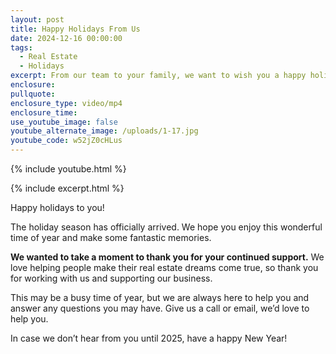 ```yaml
---
layout: post
title: Happy Holidays From Us
date: 2024-12-16 00:00:00
tags:
  - Real Estate
  - Holidays
excerpt: From our team to your family, we want to wish you a happy holiday season.
enclosure:
pullquote:
enclosure_type: video/mp4
enclosure_time:
use_youtube_image: false
youtube_alternate_image: /uploads/1-17.jpg
youtube_code: w52jZ0cHLus
---
```

{% include youtube.html %}

{% include excerpt.html %}

Happy holidays to you!

The holiday season has officially arrived. We hope you enjoy this wonderful time of year and make some fantastic memories.

**We wanted to take a moment to thank you for your continued support.** We love helping people make their real estate dreams come true, so thank you for working with us and supporting our business.

This may be a busy time of year, but we are always here to help you and answer any questions you may have. Give us a call or email, we’d love to help you.

In case we don’t hear from you until 2025, have a happy New Year!